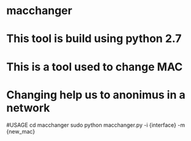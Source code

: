 # macchanger
# This tool is build using python 2.7
# This is a tool used to change MAC
# Changing help us to anonimus in a network
#USAGE
      cd macchanger
      sudo python macchanger.py  -i {interface} -m {new_mac}
